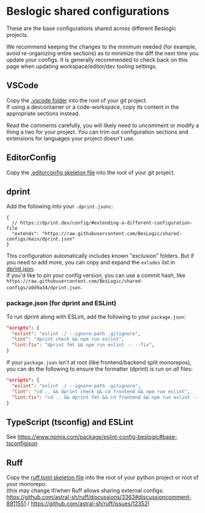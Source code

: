 # Beslogic shared configurations

These are the base configurations shared across different Beslogic projects.

We recommend keeping the changes to the minimum needed (for example, avoid re-organizing entire sections) as to minimize the diff the next time you update your configs. It is generally recommended to check back on this page when updating workspace/editor/dev tooling settings.

## VSCode

Copy the [.vscode folder](/.vscode) into the root of your git project.\
If using a devcontainer or a code-workspace, copy its content in the appropriate sections instead.

Read the comments carefully, you will likely need to uncomment or modify a thing a two for your project. You can trim out configuration sections and extensions for languages your project doesn't use.

## EditorConfig

Copy the [.editorconfig skeleton file](/.editorconfig) into the root of your git project.

## dprint

Add the following into your `.dprint.jsonc`:

```jsonc
{
  // https://dprint.dev/config/#extending-a-different-configuration-file
  "extends": "https://raw.githubusercontent.com/BesLogic/shared-configs/main/dprint.json"
}
```

This configuration automatically includes known "exclusion" folders. But if you need to add more, you can copy and expand the `exludes` list in [dprint.json](/dprint.json).\
If you'd like to pin your config version, you can use a commit hash, like `https://raw.githubusercontent.com/BesLogic/shared-configs/a0d9a34/dprint.json`.

### package.json (for dprint and ESLint)

To run dprint along with ESLint, add the following to your `package.json`:

```json
"scripts": {
  "eslint": "eslint ./ --ignore-path .gitignore",
  "lint": "dprint check && npm run eslint",
  "lint:fix": "dprint fmt && npm run eslint -- --fix",
}
```

If your `package.json` isn't at root (like frontend/backend split monorepos), you can do the following to ensure the formatter (dprint) is run on _all_ files:

```json
"scripts": {
  "eslint": "eslint ./ --ignore-path .gitignore",
  "lint": "cd .. && dprint check && cd frontend && npm run eslint",
  "lint:fix": "cd .. && dprint fmt && cd frontend && npm run eslint -- --fix",
}
```

## TypeScript (tsconfig) and ESLint

See <https://www.npmjs.com/package/eslint-config-beslogic#base-tsconfigjson>

## Ruff

Copy the [ruff.toml skeleton file](/ruff.toml) into the root of your python project or root of your monorepo.\
(this may change if/when Ruff allows sharing external configs: <https://github.com/astral-sh/ruff/discussions/3363#discussioncomment-8911551> / <https://github.com/astral-sh/ruff/issues/12352>)
